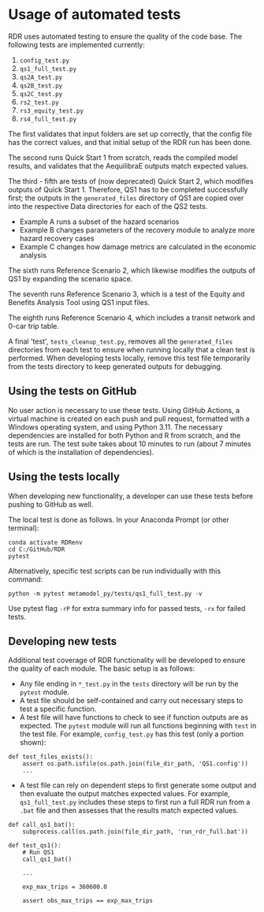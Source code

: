 # Usage of automated tests

RDR uses automated testing to ensure the quality of the code base. The following tests are implemented currently:

1. `config_test.py`
2. `qs1_full_test.py`
3. `qs2A_test.py`
4. `qs2B_test.py`
5. `qs2C_test.py`
6. `rs2_test.py`
7. `rs3_equity_test.py`
8. `rs4_full_test.py`

The first validates that input folders are set up correctly, that the config file has the correct values, and that initial setup of the RDR run has been done.

The second runs Quick Start 1 from scratch, reads the compiled model results, and validates that the AequilibraE outputs match expected values.

The third - fifth are tests of (now deprecated) Quick Start 2, which modifies outputs of Quick Start 1. Therefore, QS1 has to be completed successfully first; the outputs in the `generated_files` directory of QS1 are copied over into the respective Data directories for each of the QS2 tests.
  + Example A runs a subset of the hazard scenarios
  + Example B changes parameters of the recovery module to analyze more hazard recovery cases
  + Example C changes how damage metrics are calculated in the economic analysis

The sixth runs Reference Scenario 2, which likewise modifies the outputs of QS1 by expanding the scenario space.

The seventh runs Reference Scenario 3, which is a test of the Equity and Benefits Analysis Tool using QS1 input files.

The eighth runs Reference Scenario 4, which includes a transit network and 0-car trip table.

A final 'test', `tests_cleanup_test.py`, removes all the `generated_files` directories from each test to ensure when running locally that a clean test is performed. When developing tests locally, remove this test file temporarily from the tests directory to keep generated outputs for debugging.

## Using the tests on GitHub

No user action is necessary to use these tests. Using GitHub Actions, a virtual machine is created on each push and pull request, formatted with a Windows operating system, and using Python 3.11. The necessary dependencies are installed for both Python and R from scratch, and the tests are run. The test suite takes about 10 minutes to run (about 7 minutes of which is the installation of dependencies).

## Using the tests locally

When developing new functionality, a developer can use these tests before pushing to GitHub as well.

The local test is done as follows. In your Anaconda Prompt (or other terminal):
```
conda activate RDRenv
cd C:/GitHub/RDR
pytest
```

Alternatively, specific test scripts can be run individually with this command:
```
python -m pytest metamodel_py/tests/qs1_full_test.py -v
```

Use pytest flag `-rP` for extra summary info for passed tests, `-rx` for failed tests.

## Developing new tests

Additional test coverage of RDR functionality will be developed to ensure the quality of each module. The basic setup is as follows:

- Any file ending in `*_test.py` in the `tests` directory will be run by the `pytest` module.
- A test file should be self-contained and carry out necessary steps to test a specific function.
- A test file will have functions to check to see if function outputs are as expected. The `pytest` module will run all functions beginning with `test` in the test file. For example, `config_test.py` has this test (only a portion shown):
```
def test_files_exists():
    assert os.path.isfile(os.path.join(file_dir_path, 'QS1.config'))
    ...
```

- A test file can rely on dependent steps to first generate some output and then evaluate the output matches expected values. For example, `qs1_full_test.py` includes these steps to first run a full RDR run from a `.bat` file and then assesses that the results match expected values.
```
def call_qs1_bat():
    subprocess.call(os.path.join(file_dir_path, 'run_rdr_full.bat'))

def test_qs1():
    # Run QS1
    call_qs1_bat()

    ...

    exp_max_trips = 360600.0

    assert obs_max_trips == exp_max_trips
```
